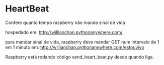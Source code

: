 # HeartBeat
Confere quanto tempo raspberry não manda sinal de vida

hospedado em: http://willianchan.pythonanywhere.com/

para mandar sinal de vida, raspberry deve mandar GET num intervalo de 1 em 1 minuto em: http://willianchan.pythonanywhere.com/estouvivo

Raspberry está rodando código send_heart_beat.py desde quando liga.
